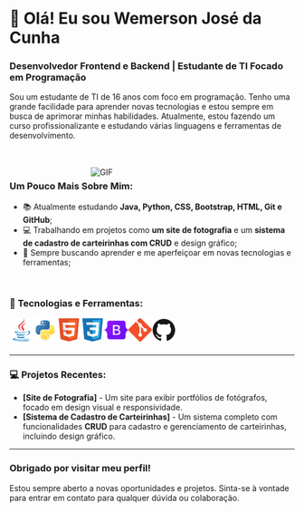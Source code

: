 # 👋 Olá! Eu sou Wemerson José da Cunha
### Desenvolvedor Frontend e Backend | Estudante de TI Focado em Programação



Sou um estudante de TI de 16 anos com foco em programação. Tenho uma grande facilidade para aprender novas tecnologias e estou sempre em busca de aprimorar minhas habilidades. Atualmente, estou fazendo um curso profissionalizante e estudando várias linguagens e ferramentas de desenvolvimento.

<br/>
<br/>

<img align="right" alt="GIF" src="https://raw.githubusercontent.com/rahul-jha98/rahul-jha98/main/techstack.gif" width="360px"/>
  
### Um Pouco Mais Sobre Mim:
- 📚 Atualmente estudando **Java, Python, CSS, Bootstrap, HTML, Git e GitHub**;
- 💻 Trabalhando em projetos como **um site de fotografia** e um **sistema de cadastro de carteirinhas com CRUD** e design gráfico;
- 🚀 Sempre buscando aprender e me aperfeiçoar em novas tecnologias e ferramentas;


<br>

### 🔨 Tecnologias e Ferramentas:
<a href="https://www.java.com" target="_blank"><img align="left" alt="Java" height="42px" src="https://raw.githubusercontent.com/devicons/devicon/master/icons/java/java-original.svg"></a>
<a href="https://www.python.org" target="_blank"><img align="left" alt="Python" height="42px" src="https://raw.githubusercontent.com/devicons/devicon/master/icons/python/python-original.svg"></a>
<a href="https://developer.mozilla.org/pt-BR/docs/Web/HTML" target="_blank"><img align="left" alt="HTML" height="42px" src="https://raw.githubusercontent.com/devicons/devicon/master/icons/html5/html5-original.svg"></a>
<a href="https://developer.mozilla.org/pt-BR/docs/Web/CSS" target="_blank"><img align="left" alt="CSS" height="42px" src="https://raw.githubusercontent.com/devicons/devicon/master/icons/css3/css3-original.svg"></a>
<a href="https://getbootstrap.com" target="_blank"><img align="left" alt="Bootstrap" height="42px" src="https://raw.githubusercontent.com/devicons/devicon/master/icons/bootstrap/bootstrap-original.svg"></a>
<a href="https://git-scm.com/" target="_blank"> <img align="left" alt="Git" height="42px" src="https://raw.githubusercontent.com/devicons/devicon/master/icons/git/git-original.svg"></a>
<a href="https://github.com/" target="_blank"> <img align="left" alt="GitHub" height="42px" src="https://raw.githubusercontent.com/devicons/devicon/master/icons/github/github-original.svg"></a>

<br/><br/><br/>


---

### 💻 Projetos Recentes:
- **[Site de Fotografia]** - Um site para exibir portfólios de fotógrafos, focado em design visual e responsividade.
- **[Sistema de Cadastro de Carteirinhas]** - Um sistema completo com funcionalidades **CRUD** para cadastro e gerenciamento de carteirinhas, incluindo design gráfico.

---

### Obrigado por visitar meu perfil!
Estou sempre aberto a novas oportunidades e projetos. Sinta-se à vontade para entrar em contato para qualquer dúvida ou colaboração.
